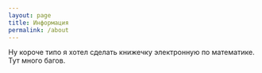 ```yaml
---
layout: page
title: Информация
permalink: /about
---
```


Ну короче типо я хотел сделать книжечку электронную по математике. Тут много багов.
